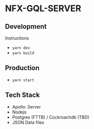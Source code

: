 # NFX-GQL-SERVER
## Development 

Instructions

* ```yarn dev```
* ```yarn build```

## Production

* ```yarn start```

## Tech Stack

* Apollo: Server
* Nodejs
* Postgres (FTTB) / Cockroachdb (TBD)
* JSON Data files 